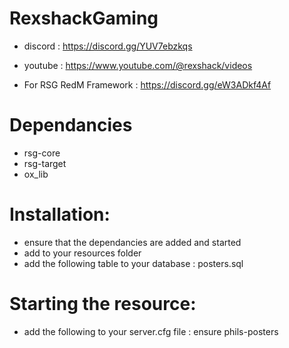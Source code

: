 # RexshackGaming
- discord : https://discord.gg/YUV7ebzkqs
- youtube : https://www.youtube.com/@rexshack/videos



- For RSG RedM Framework : https://discord.gg/eW3ADkf4Af

# Dependancies
- rsg-core
- rsg-target
- ox_lib

# Installation:
- ensure that the dependancies are added and started
- add  to your resources folder
- add the following table to your database : posters.sql

# Starting the resource:
- add the following to your server.cfg file : ensure phils-posters
